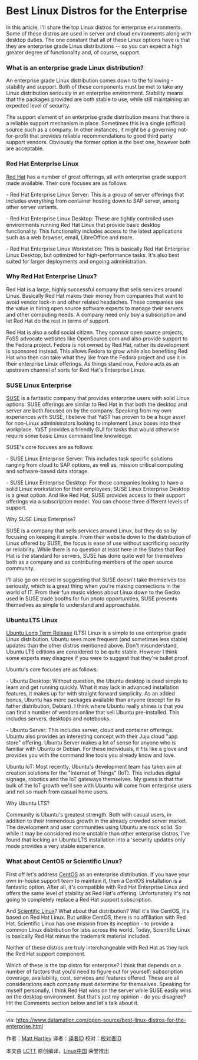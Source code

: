 Best Linux Distros for the Enterprise
======
In this article, I'll share the top Linux distros for enterprise environments. Some of these distros are used in server and cloud environments along with desktop duties. The one constant that all of these Linux options have is that they are enterprise grade Linux distributions -- so you can expect a high greater degree of functionality and, of course, support.

### What is an enterprise grade Linux distribution?

An enterprise grade Linux distribution comes down to the following - stability and support. Both of these components must be met to take any Linux distribution seriously in an enterprise environment. Stability means that the packages provided are both stable to use, while still maintaining an expected level of security.

The support element of an enterprise grade distribution means that there is a reliable support mechanism in place. Sometimes this is a single (official) source such as a company. In other instances, it might be a governing not-for-profit that provides reliable recommendations to good third party support vendors. Obviously the former option is the best one, however both are acceptable.

### Red Hat Enterprise Linux

[Red Hat][1] has a number of great offerings, all with enterprise grade support made available. Their core focuses are as follows:

\- Red Hat Enterprise Linux Server: This is a group of server offerings that includes everything from container hosting down to SAP server, among other server variants.

\- Red Hat Enterprise Linux Desktop: These are tightly controlled user environments running Red Hat Linux that provide basic desktop functionality. This functionality includes access to the latest applications such as a web browser, email, LibreOffice and more.

\- Red Hat Enterprise Linux Workstation: This is basically Red Hat Enterprise Linux Desktop, but optimized for high-performance tasks. It's also best suited for larger deployments and ongoing administration.

### Why Red Hat Enterprise Linux?

Red Hat is a large, highly successful company that sells services around Linux. Basically Red Hat makes their money from companies that want to avoid vendor lock-in and other related headaches. These companies see the value in hiring open source software experts to manage their servers and other computing needs. A company need only buy a subscription and let Red Hat do the rest in terms of support.

Red Hat is also a solid social citizen. They sponsor open source projects, FoSS advocate websites like OpenSource.com and also provide support to the Fedora project. Fedora is not owned by Red Hat, rather its development is sponsored instead. This allows Fedora to grow while also benefiting Red Hat who then can take what they like from the Fedora project and use it in their enterprise Linux offerings. As things stand now, Fedora acts as an upstream channel of sorts for Red Hat's Enterprise Linux.

### SUSE Linux Enterprise

[SUSE][2] is a fantastic company that provides enterprise users with solid Linux options. SUSE offerings are similar to Red Hat in that both the desktop and server are both focused on by the company. Speaking from my own experiences with SUSE, I believe that YaST has proven to be a huge asset for non-Linux administrators looking to implement Linux boxes into their workplace. YaST provides a friendly GUI for tasks that would otherwise require some basic Linux command line knowledge.

SUSE's core focuses are as follows:

\- SUSE Linux Enterprise Server: This includes task specific solutions ranging from cloud to SAP options, as well as, mission critical computing and software-based data storage.

\- SUSE Linux Enterprise Desktop: For those companies looking to have a solid Linux workstation for their employees, SUSE Linux Enterprise Desktop is a great option. And like Red Hat, SUSE provides access to their support offerings via a subscription model. You can choose three different levels of support.

Why SUSE Linux Enterprise?

SUSE is a company that sells services around Linux, but they do so by focusing on keeping it simple. From their website down to the distribution of Linux offered by SUSE, the focus is ease of use without sacrificing security or reliability. While there is no question at least here in the States that Red Hat is the standard for servers, SUSE has done quite well for themselves both as a company and as contributing members of the open source community.

I'll also go on record in suggesting that SUSE doesn't take themselves too seriously, which is a great thing when you're making connections in the world of IT. From their fun music videos about Linux down to the Gecko used in SUSE trade booths for fun photo opportunities, SUSE presents themselves as simple to understand and approachable.

### Ubuntu LTS Linux

[Ubuntu Long Term Release][3] (LTS) Linux is a simple to use enterprise grade Linux distribution. Ubuntu sees more frequent (and sometimes less stable) updates than the other distros mentioned above. Don't misunderstand, Ubuntu LTS editions are considered to be quite stable. However I think some experts may disagree if you were to suggest that they're bullet proof.

Ubuntu's core focuses are as follows:

\- Ubuntu Desktop: Without question, the Ubuntu desktop is dead simple to learn and get running quickly. What it may lack in advanced installation features, it makes up for with straight forward simplicity. As an added bonus, Ubuntu has more packages available than anyone (except for its father distribution, Debian). I think where Ubuntu really shines is that you can find a number of vendors online that sell Ubuntu pre-installed. This includes servers, desktops and notebooks.

\- Ubuntu Server: This includes server, cloud and container offerings. Ubuntu also provides an interesting concept with their Juju cloud "app store" offering. Ubuntu Server makes a lot of sense for anyone who is familiar with Ubuntu or Debian. For these individuals, it fits like a glove and provides you with the command line tools you already know and love.

Ubuntu IoT: Most recently, Ubuntu's development team has taken aim at creation solutions for the "Internet of Things" (IoT). This includes digital signage, robotics and the IoT gateways themselves. My guess is that the bulk of the IoT growth we'll see with Ubuntu will come from enterprise users and not so much from casual home users.

Why Ubuntu LTS?

Community is Ubuntu's greatest strength. Both with casual users, in addition to their tremendous growth in the already crowded server market. The development and user communities using Ubuntu are rock solid. So while it may be considered more unstable than other enterprise distros, I've found that locking an Ubuntu LTS installation into a 'security updates only' mode provides a very stable experience.

### What about CentOS or Scientific Linux?

First off let's address [CentOS][4] as an enterprise distribution. If you have your own in-house support team to maintain it, then a CentOS installation is a fantastic option. After all, it's compatible with Red Hat Enterprise Linux and offers the same level of stability as Red Hat's offering. Unfortunately it's not going to completely replace a Red Hat support subscription.

And [Scientific Linux][5]? What about that distribution? Well it's like CentOS, it's based on Red Hat Linux. But unlike CentOS, there is no affiliation with Red Hat. Scientific Linux has one mission from its inception - to provide a common Linux distribution for labs across the world. Today, Scientific Linux is basically Red Hat minus the trademark material included.

Neither of these distros are truly interchangeable with Red Hat as they lack the Red Hat support component.

Which of these is the top distro for enterprise? I think that depends on a number of factors that you'd need to figure out for yourself: subscription coverage, availability, cost, services and features offered. These are all considerations each company must determine for themselves. Speaking for myself personally, I think Red Hat wins on the server while SUSE easily wins on the desktop environment. But that's just my opinion - do you disagree? Hit the Comments section below and let's talk about it.

--------------------------------------------------------------------------------

via: https://www.datamation.com/open-source/best-linux-distros-for-the-enterprise.html

作者：[Matt Hartley][a]
译者：[译者ID](https://github.com/译者ID)
校对：[校对者ID](https://github.com/校对者ID)

本文由 [LCTT](https://github.com/LCTT/TranslateProject) 原创编译，[Linux中国](https://linux.cn/) 荣誉推出

[a]:https://www.datamation.com/author/Matt-Hartley-3080.html
[1]:https://www.redhat.com/en
[2]:https://www.suse.com/
[3]:http://releases.ubuntu.com/16.04/
[4]:https://www.centos.org/
[5]:https://www.scientificlinux.org/
